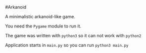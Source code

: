 #Arkanoid

A minimalistic arkanoid-like game.

You need the `Pygame` module to run it.

The game was written with `python3` so it can not work with `python2`

Application starts in `main.py` so you can run `python3 main.py`